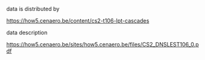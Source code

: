 data is distributed by

https://how5.cenaero.be/content/cs2-t106-lpt-cascades

data description

https://how5.cenaero.be/sites/how5.cenaero.be/files/CS2_DNSLEST106_0.pdf
